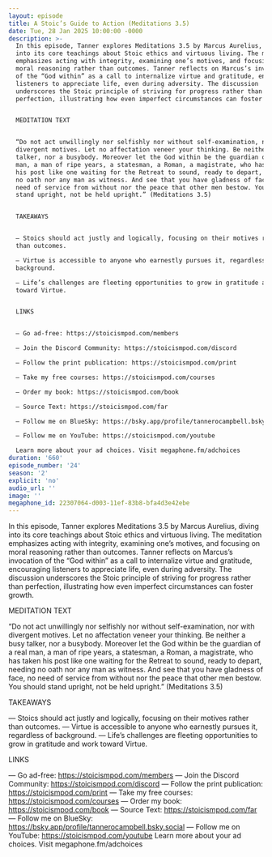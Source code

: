 ```yaml
---
layout: episode
title: A Stoic’s Guide to Action (Meditations 3.5)
date: Tue, 28 Jan 2025 10:00:00 -0000
description: >-
  In this episode, Tanner explores Meditations 3.5 by Marcus Aurelius, diving
  into its core teachings about Stoic ethics and virtuous living. The meditation
  emphasizes acting with integrity, examining one’s motives, and focusing on
  moral reasoning rather than outcomes. Tanner reflects on Marcus’s invocation
  of the “God within” as a call to internalize virtue and gratitude, encouraging
  listeners to appreciate life, even during adversity. The discussion
  underscores the Stoic principle of striving for progress rather than
  perfection, illustrating how even imperfect circumstances can foster growth.


  MEDITATION TEXT


  “Do not act unwillingly nor selfishly nor without self-examination, nor with
  divergent motives. Let no affectation veneer your thinking. Be neither a busy
  talker, nor a busybody. Moreover let the God within be the guardian of a real
  man, a man of ripe years, a statesman, a Roman, a magistrate, who has taken
  his post like one waiting for the Retreat to sound, ready to depart, needing
  no oath nor any man as witness. And see that you have gladness of face, no
  need of service from without nor the peace that other men bestow. You should
  stand upright, not be held upright.” (Meditations 3.5)


  TAKEAWAYS


  — Stoics should act justly and logically, focusing on their motives rather
  than outcomes.

  — Virtue is accessible to anyone who earnestly pursues it, regardless of
  background.

  — Life’s challenges are fleeting opportunities to grow in gratitude and work
  toward Virtue.


  LINKS


  — Go ad-free: https://stoicismpod.com/members

  — Join the Discord Community: https://stoicismpod.com/discord

  — Follow the print publication: https://stoicismpod.com/print

  — Take my free courses: https://stoicismpod.com/courses

  — Order my book: https://stoicismpod.com/book

  — Source Text: https://stoicismpod.com/far

  — Follow me on BlueSky: https://bsky.app/profile/tannerocampbell.bsky.social

  — Follow me on YouTube: https://stoicismpod.com/youtube

  Learn more about your ad choices. Visit megaphone.fm/adchoices
duration: '660'
episode_number: '24'
season: '2'
explicit: 'no'
audio_url: ''
image: ''
megaphone_id: 22307064-d003-11ef-83b8-bfa4d3e42ebe
---
```


In this episode, Tanner explores Meditations 3.5 by Marcus Aurelius, diving into its core teachings about Stoic ethics and virtuous living. The meditation emphasizes acting with integrity, examining one’s motives, and focusing on moral reasoning rather than outcomes. Tanner reflects on Marcus’s invocation of the “God within” as a call to internalize virtue and gratitude, encouraging listeners to appreciate life, even during adversity. The discussion underscores the Stoic principle of striving for progress rather than perfection, illustrating how even imperfect circumstances can foster growth.

MEDITATION TEXT

“Do not act unwillingly nor selfishly nor without self-examination, nor with divergent motives. Let no affectation veneer your thinking. Be neither a busy talker, nor a busybody. Moreover let the God within be the guardian of a real man, a man of ripe years, a statesman, a Roman, a magistrate, who has taken his post like one waiting for the Retreat to sound, ready to depart, needing no oath nor any man as witness. And see that you have gladness of face, no need of service from without nor the peace that other men bestow. You should stand upright, not be held upright.” (Meditations 3.5)

TAKEAWAYS

— Stoics should act justly and logically, focusing on their motives rather than outcomes.
— Virtue is accessible to anyone who earnestly pursues it, regardless of background.
— Life’s challenges are fleeting opportunities to grow in gratitude and work toward Virtue.

LINKS

— Go ad-free: https://stoicismpod.com/members
— Join the Discord Community: https://stoicismpod.com/discord
— Follow the print publication: https://stoicismpod.com/print
— Take my free courses: https://stoicismpod.com/courses
— Order my book: https://stoicismpod.com/book
— Source Text: https://stoicismpod.com/far
— Follow me on BlueSky: https://bsky.app/profile/tannerocampbell.bsky.social
— Follow me on YouTube: https://stoicismpod.com/youtube
Learn more about your ad choices. Visit megaphone.fm/adchoices